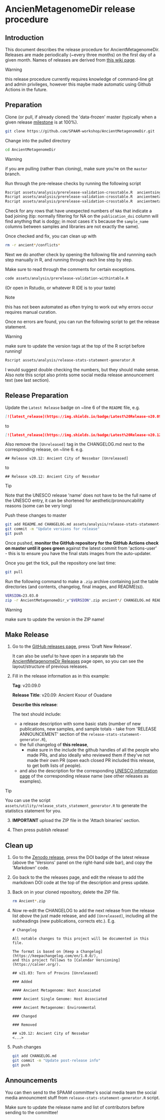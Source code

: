 # AncienMetagenomeDir release procedure

## Introduction

This document describes the release procedure for AncientMetagenomeDir. Releases are made periodically (~every three months) on the first day of a given month. Names of releases are derived from [this wiki page](https://github.com/SPAAM-workshop/AncientMetagenomeDir/wiki/Release-Name-List).

> [!WARNING]
> this release procedure currently requires knowledge of command-line git and admin privileges, however this maybe made automatic using Github Actions in the future.

## Preparation

Clone (or pull, if already cloned) the 'data-frozen' master (typically when a given release [milestone](https://github.com/SPAAM-workshop/AncientMetagenomeDir/milestones) is at 100%).

```bash
git clone https://github.com/SPAAM-workshop/AncientMetagenomeDir.git 
```

Change into the pulled directory

```bash
cd AncientMetagenomeDir
```

> [!WARNING]
> if you are pulling (rather than cloning), make sure you're on the `master` branch.

Run through the pre-release checks by running the following script

```bash
Rscript assets/analysis/prerelease-validation-crosstable.R  ancientsinglegenome-hostassociated/samples/ancientsinglegenome-hostassociated_samples.tsv ancientsinglegenome-hostassociated/libraries/ancientsinglegenome-hostassociated_libraries.tsv ancientsinglegenome-hostassociated/conflicts.csv
Rscript assets/analysis/prerelease-validation-crosstable.R  ancientmetagenome-hostassociated/samples/ancientmetagenome-hostassociated_samples.tsv ancientmetagenome-hostassociated/libraries/ancientmetagenome-hostassociated_libraries.tsv ancientmetagenome-hostassociated/conflicts.csv
Rscript assets/analysis/prerelease-validation-crosstable.R  ancientmetagenome-environmental/samples/ancientmetagenome-environmental_samples.tsv ancientmetagenome-environmental/libraries/ancientmetagenome-environmental_libraries.tsv ancientmetagenome-environmental/conflicts.csv
```

Check for any rows that have unexpected numbers of `NA`s that indicate a bad joining (tip: normally filtering for NA on the `publication_doi` column will find anything that is dodgy; in most cases it's because the `sample_name` columns between samples and libraries are not exactly the same). 

Once checked and fix, you can clean up with

```bash
rm -r ancient*/conflicts*
```

Next we do another check by opening the following file and runnning each step manually in R, and running through each line step by step.

Make sure to read through the comments for certain exceptions.

```txt
code assets/analysis/prerelease-validation-withintable.R
````
(Or open in Rstudio, or whatever R IDE is to your taste)

> [!NOTE]
> this has not been automated as often trying to work out why errors occur requires manual curation.

Once no errors are found, you can run the following script to get the release statement.

> [!WARNING]
> make sure to update the version tags at the top of the R script before running!

```bash
Rscript assets/analysis/release-stats-statement-generator.R
```

I would suggest double checking the numbers, but they should make sense. Also note this script also prints some social media release announcement text (see last section).

## Release Preparation

Update the `Latest Release` badge on ~line 6 of the `README` file, e.g.

```markdown
[![latest_release](https://img.shields.io/badge/Latest%20Release-v20.09-yellow)](https://github.com/SPAAM-workshop/AncientMetagenomeDir/releases)
```

to

```markdown
[![latest_release](https://img.shields.io/badge/Latest%20Release-v20.12-yellow)](https://github.com/SPAAM-workshop/AncientMetagenomeDir/releases)
```

Also remove the `[Unreleased]` tag in the CHANGELOG.md next to the corresponding release, on ~line 6. e.g.

```
## Release v20.12: Ancient City of Nessebar [Unreleased]
```

to

```
## Release v20.12: Ancient City of Nessebar
```

> [!TIP]
> Note that the UNESCO release 'name' does not have to be the full name of the UNESCO entry, it can be shortened for aesthetic/pronouncability reasons (some can be very long)

Push these changes to master

```bash
git add README.md CHANGELOG.md assets/analysis/release-stats-statement-generator.R
git commit -m "Update versions for release"
git push
```

Once pushed, **monitor the GitHub repository for the GitHub Actions check on master until it goes green** against the latest commit from 'actions-user' - this is to ensure you have the final stats images from the auto-updater. 

Once you get the tick, pull the repository one last time:

```bash
git pull
```

Run the following command to make a `.zip` archive containing just the table directories (and contents, changelog, final images, and README(s)).

```bash
VERSION=23.03.0
zip -r AncientMetagenomeDir_v"$VERSION".zip ancient*/ CHANGELOG.md README.md assets/images/figures/* assets/documentation/*
``` 
> [!WARNING]
> make sure to update the version in the ZIP name!

## Make Release

1. Go to the [GitHub releases page](https://github.com/SPAAM-workshop/AncientMetagenomeDir/releases), press 'Draft New Release'.

    It can also be useful to have open in a separate tab the [AncientMetagenomeDir Releases](https://github.com/SPAAM-community/AncientMetagenomeDir/releases) page open, so you can see the layout/structure of previous releases.

2. Fill in the release information as in this example:

    **Tag**: v20.09.0

    **Release Title**: v20.09: Ancient Ksour of Ouadane

    **Describe this release**: 

    The text should include:

    - a release description with some basic stats (number of new publications, new samples, and sample totals - take from 'RELEASE ANNOUNCEMENT' section of the `release-stats-statement-generator.R`), 
    - the full changelog of **this release**, 
        - make sure in the include the github handles of all the people who made PRs, and also ideally who reviewed them if they've not made their own PR (open each closed PR included this release, to get both lists of people).
    - and also the description for the corresponding [UNESCO information page](https://whc.unesco.org/en/list/) of the corresponding release name (see other releases as examples). 

> [!TIP]
> You can use the script `assets/utility/release_stats_statement_generator.R` to generate the statistics statement for you.


3. **IMPORTANT** upload the ZIP file in the 'Attach binaries' section.

4. Then press publish release!

## Clean up

1. Go to the [Zenodo release](https://doi.org/10.5281/zenodo.3980833), press the DOI badge of the latest release (above the 'Versions' panel on the right-hand side bar), and copy the 'Markdown' code.
2. Go back to the the releases page, and edit the release to add the markdown DOI code at the top of the description and press update.
3. Back on in your cloned repository, delete the ZIP file.

    ```bash
    rm Ancient*.zip
    ```

4. Now re-edit the CHANGELOG to add the next release from the release list _above_ the just made release, and add `[Unreleased]`, including all the subheadings (new publications, corrects etc.). E.g.

    ```
    # Changelog

    All notable changes to this project will be documented in this file.
    
    The format is based on [Keep a Changelog](https://keepachangelog.com/en/1.0.0/),
    and this project follows to [Calendar Versioning](https://calver.org/).
    
    ## v21.03: Torn of Provins [Unreleased]
    
    ### Added
    
    #### Ancient Metagenome: Host Associated
    
    #### Ancient Single Genome: Host Associated
    
    #### Ancient Metagenome: Environmental
    
    ### Changed
    
    ### Removed
    
    ## v20.12: Ancient City of Nessebar
    <...>
    ```
5. Push changes

    ```bash
    git add CHANGELOG.md
    git commit -m "Update post-release info"
    git push
    ```

## Announcements

You can then send to the SPAAM committee's social media team the social media announcment stuff from `release-stats-statement-generator.R` script. 

Make sure to update the release name and list of contributors before sending to the committee!
